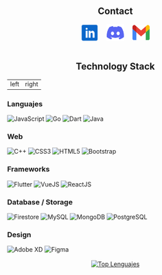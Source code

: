 <h2 align="center">Contact</h2>
<div align="center">
    <a href="https://www.linkedin.com/in/gian-marco-mora-tami-66233b20a/" target="_blank" title="Gian Marco Mora Tami"><img                   align="center" src="inIcon.svg" alt="" height="40" width="40" /></a>
    &nbsp;&nbsp;&nbsp;
    <a href="https://discord.com/users/Gian%20Marco#1137" target="_blank" title="Gian Marco#1137"><img align="center"                         src="discordIcon.svg" alt="" height="40" width="40" /></a>
    &nbsp;&nbsp;&nbsp;
    <a href="mailto:moragian6@gmail.com" target="_blank" title="moragian6@gmail.com"><img align="center" src="gmailIcon.svg" alt=""           height="35" width="40"/></a>
    <br>
    <br>
</div>

<h2 align="center">Technology Stack</h2>
<div align="left">
    <table>
         <tr>
          <td>left</td>
          <td>right</td>
        </tr>
    </table>
    <div>
        <div>
            <h3> Languajes </h3>
            <img src="https://img.shields.io/badge/javascript-%23323330.svg?style=for-the-badge&logo=javascript&logoColor=%23F7DF1E" alt="JavaScript">
            <img src="https://img.shields.io/badge/Go-00ADD8?logo=Go&logoColor=white&style=for-the-badge" alt="Go">
            <img src="https://img.shields.io/badge/Dart-0175C2?logo=dart&logoColor=white" alt="Dart">
            <img src="https://img.shields.io/badge/java-%23ED8B00.svg?style=for-the-badge&logo=openjdk&logoColor=white" alt="Java">
            <br>
        </div>
        <div>
            <h3> Web </h3>
            <img src="https://img.shields.io/badge/c++-%2300599C.svg?style=for-the-badge&logo=c%2B%2B&logoColor=white" alt="C++">
            <img src="https://img.shields.io/badge/css3-%231572B6.svg?style=for-the-badge&logo=css3&logoColor=white" alt="CSS3">
            <img src="https://img.shields.io/badge/html5-%23E34F26.svg?style=for-the-badge&logo=html5&logoColor=white" alt="HTML5">
            <img src="https://img.shields.io/badge/bootstrap-%23563D7C.svg?style=for-the-badge&logo=bootstrap&logoColor=white" alt="Bootstrap">
            <br>
        </div>
    </div>
    <h3> Frameworks </h3>
        <img src="https://img.shields.io/badge/Flutter-02569B?style=flat&logo=flutter&logoColor=white" alt="Flutter">
        <img src="https://img.shields.io/badge/vuejs-%2335495e.svg?style=for-the-badge&logo=vuedotjs&logoColor=%234FC08D" alt="VueJS">
        <img src="https://img.shields.io/badge/-ReactJs-61DAFB?logo=react&logoColor=white&style=for-the-badge" alt="ReactJS">
    <br>
    <h3> Database / Storage </h3>
      <img src="https://img.shields.io/badge/Firestore_Database-FFCA28?style=for-the-badge&logo=firebase&logoColor=black" alt="Firestore">
      <img src="https://img.shields.io/badge/mysql-%2300f.svg?style=for-the-badge&logo=mysql&logoColor=white" alt="MySQL">
      <img src="https://img.shields.io/badge/-MongoDB-13aa52?style=for-the-badge&logo=mongodb&logoColor=white" alt="MongoDB">
      <img src="https://img.shields.io/badge/postgresql-4169e1?style=for-the-badge&logo=postgresql&logoColor=white" alt="PostgreSQL">
    <br>
    <h3> Design </h3>
      <img src="https://img.shields.io/badge/Adobe%20XD-470137?style=for-the-badge&logo=Adobe%20XD&logoColor=#FF61F6" alt="Adobe XD">
      <img src="https://img.shields.io/badge/figma-%23F24E1E.svg?style=for-the-badge&logo=figma&logoColor=white" alt="Figma">
    <br>
    <br>
</div>

<div align="center">
    <a href="https://github.com/anuraghazra/github-readme-stats">
        <img src="https://github-readme-stats.vercel.app/api/top-langs/?username=gianmt-06&layout=compact&theme=gotham" alt="Top    Lenguajes">
    </a>
</div>
